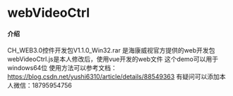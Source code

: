 # webVideoCtrl

#### 介绍
CH_WEB3.0控件开发包V1.1.0_Win32.rar 是海康威视官方提供的web开发包
webVideoCtrl.js是本人修改后，使用vue开发的web文件
这个demo可以用于windows64位
使用方法可以参考文档：https://blog.csdn.net/yushi6310/article/details/88549363
有疑问可以添加本人微信：18795954756
